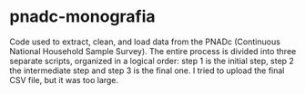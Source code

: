 # pnadc-monografia
Code used to extract, clean, and load data from the PNADc (Continuous National Household Sample Survey).
The entire process is divided into three separate scripts, organized in a logical order: step 1 is the initial step, step 2 the intermediate step and step 3 is the final one.
I tried to upload the final CSV file, but it was too large.
